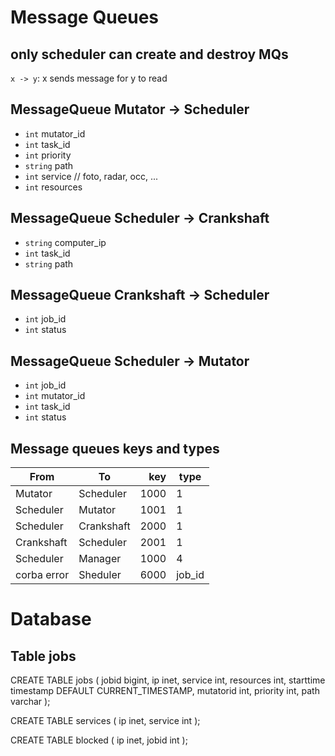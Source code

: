 # Message Queues

## only scheduler can create and destroy MQs



`x -> y`: x sends message for y to read

## MessageQueue Mutator -> Scheduler

* `int` mutator_id
* `int` task_id
* `int` priority
* `string` path
* `int` service			// foto, radar, occ, ...
* `int` resources

## MessageQueue Scheduler -> Crankshaft

* `string` computer_ip
* `int` task_id
* `string` path

## MessageQueue Crankshaft -> Scheduler

* `int` job_id
* `int` status

## MessageQueue Scheduler -> Mutator

* `int` job_id
* `int` mutator_id
* `int` task_id
* `int` status

## Message queues keys and types

| From | To   | key | type |
| ------------|--------|----:|-----|
| Mutator    | Scheduler  |1000|1|
| Scheduler  | Mutator    |1001|1|
| Scheduler  | Crankshaft |2000|1|
| Crankshaft | Scheduler  |2001|1|
| Scheduler  | Manager    |1000|4|
| corba error| Sheduler   |6000|job_id|




# Database

## Table jobs
CREATE TABLE jobs (
	jobid bigint,
	ip inet,
	service int,
	resources int,
	starttime timestamp DEFAULT CURRENT_TIMESTAMP,
	mutatorid int,
	priority int,
	path varchar
);

CREATE TABLE services (
	ip inet,
	service int
);

CREATE TABLE blocked (
	ip inet,
	jobid int
);


